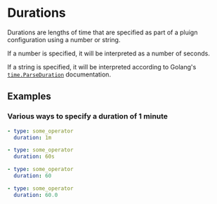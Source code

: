# Durations

Durations are lengths of time that are specified as part of a pluign configuration using a number or string.

If a number is specified, it will be interpreted as a number of seconds.

If a string is specified, it will be interpreted according to Golang's [`time.ParseDuration`](https://golang.org/src/time/format.go?s=40541:40587#L1369) documentation.

## Examples

### Various ways to specify a duration of 1 minute

```yaml
- type: some_operator
  duration: 1m
```

```yaml
- type: some_operator
  duration: 60s
```

```yaml
- type: some_operator
  duration: 60
```

```yaml
- type: some_operator
  duration: 60.0
```
